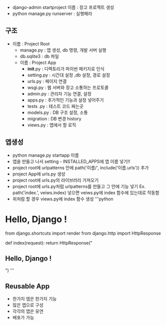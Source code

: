 * django-admin startproject 이름 : 장고 프로젝트 생성
* python manage.py runserver : 실행해라


## 구조 
- 이름 : Project Root
  - manage.py : 앱 생성, db 명령, 개발 서버 실행
  - db.sqlite3 : db 파일
  - 이름 : Project App
    - __init__.py : 디렉토리가 파이썬 패키지로 인식
    - setting.py : 시간대 설정 ,db 설정, 경로 설정 
    - urls.py : 페이지 연결
    - wsgi.py : 웹 서버와 장고 소통하는 프로토콜
    - admin.py : 관리자 기능 연결, 설정
    - apps.py : 추가적인 기능과 설정 넣어주기
    - tests .py : 테스트 코드 짜는곳
    - models.py : DB 구조 설정, 소통
    - migration : DB 변경 history 
    - views.py : 앱에서 할 로직


## 앱생성
* python manage.py startapp 이름
* 앱을 만들고 나서 setting - INSTALLED_APPS에 앱 이름 넣기!!
* project root에 urlpatterns 안에 path('이름/', include('이름.urls')) 추가
* project App에 urls.py 생성
* project root에 urls.py의 라이브러리 가져오기
* project root에 urls.py처럼 urlpatterns를 만들고 그 안에 기능 넣기 Ex. path('index.', veiws.index) 넣으면 veiws.py에 index 함수에 있는데로 작동함
* 위처럼 할 경우 views.py에 index 함수 생성
'''python
# Hello, Django ! 
from django.shortcuts import render
from django.http import HttpResponse

def index(request):
    return HttpResponse("<h2>Hello, Django !</h2>")
'''

## Reusable App
* 한가지 앰은 한가지 기능
* 많은 앱으로 구성
* 각각의 앱은 유연
* 배포가 가능

